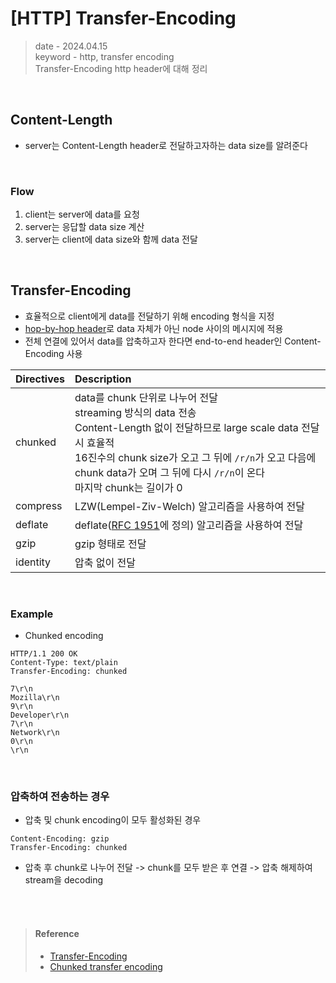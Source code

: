 # [HTTP] Transfer-Encoding
> date - 2024.04.15  
> keyword - http, transfer encoding  
> Transfer-Encoding http header에 대해 정리  

<br>

## Content-Length
* server는 Content-Length header로 전달하고자하는 data size를 알려준다

<br>

### Flow
1. client는 server에 data를 요청
2. server는 응답할 data size 계산
3. server는 client에 data size와 함께 data 전달


<br>

## Transfer-Encoding
* 효율적으로 client에게 data를 전달하기 위해 encoding 형식을 지정
* [hop-by-hop header](https://developer.mozilla.org/ko/docs/Web/HTTP/Headers#hbh)로 data 자체가 아닌 node 사이의 메시지에 적용
* 전체 연결에 있어서 data를 압축하고자 한다면 end-to-end header인 Content-Encoding 사용

| Directives | Description |
|:--|:--|
| chunked | data를 chunk 단위로 나누어 전달<br>streaming 방식의 data 전송<br>Content-Length 없이 전달하므로 large scale data 전달시 효율적<br>16진수의 chunk size가 오고 그 뒤에 `/r/n`가 오고 다음에 chunk data가 오며 그 뒤에 다시 `/r/n`이 온다<br>마지막 chunk는 길이가 0
| compress | LZW(Lempel-Ziv-Welch) 알고리즘을 사용하여 전달 |
| deflate | deflate([RFC 1951](https://datatracker.ietf.org/doc/html/rfc1952)에 정의) 알고리즘을 사용하여 전달 |
| gzip | gzip 형태로 전달 |
| identity | 압축 없이 전달 |

<br>

### Example
* Chunked encoding
```
HTTP/1.1 200 OK
Content-Type: text/plain
Transfer-Encoding: chunked

7\r\n
Mozilla\r\n
9\r\n
Developer\r\n
7\r\n
Network\r\n
0\r\n
\r\n
```

<br>

### 압축하여 전송하는 경우
* 압축 및 chunk encoding이 모두 활성화된 경우
```
Content-Encoding: gzip
Transfer-Encoding: chunked
```
* 압축 후 chunk로 나누어 전달 -> chunk를 모두 받은 후 연결 -> 압축 해제하여 stream을 decoding


<br><br>

> #### Reference
> * [Transfer-Encoding](https://developer.mozilla.org/ko/docs/Web/HTTP/Headers/Transfer-Encoding)
> * [Chunked transfer encoding](https://en.wikipedia.org/wiki/Chunked_transfer_encoding)
